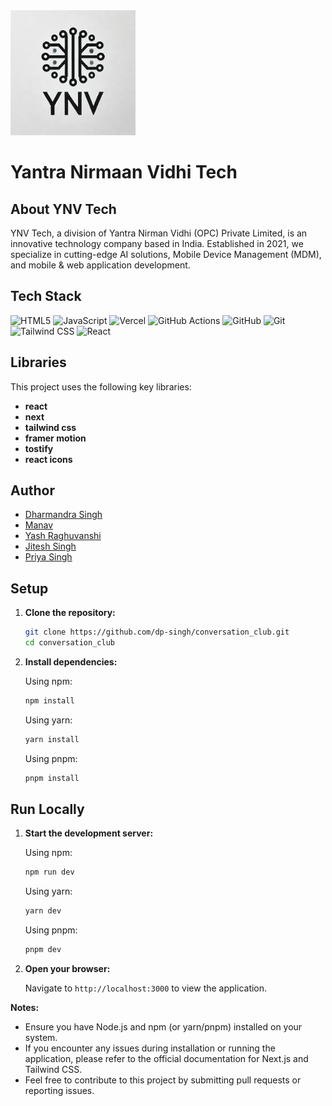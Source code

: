 <img src="app/favicon.ico" height=200 />

# Yantra Nirmaan Vidhi Tech

## About YNV Tech

YNV Tech, a division of Yantra Nirman Vidhi (OPC) Private Limited, is an innovative technology company based in India. Established in 2021, we specialize in cutting-edge AI solutions, Mobile Device Management (MDM), and mobile & web application development.

## Tech Stack

![HTML5](https://img.shields.io/badge/html5-%23E34F26.svg?style=for-the-badge&logo=html5&logoColor=white)
![JavaScript](https://img.shields.io/badge/javascript-%23323330.svg?style=for-the-badge&logo=javascript&logoColor=%23F7DF1E) 
![Vercel](https://img.shields.io/badge/vercel-%23000000.svg?style=for-the-badge&logo=vercel&logoColor=white)
![GitHub Actions](https://img.shields.io/badge/github%20actions-%232671E5.svg?style=for-the-badge&logo=githubactions&logoColor=white)
![GitHub](https://img.shields.io/badge/github-%23121011.svg?style=for-the-badge&logo=github&logoColor=white)
![Git](https://img.shields.io/badge/git-%23F05033.svg?style=for-the-badge&logo=git&logoColor=white)
![Tailwind CSS](https://img.shields.io/badge/Tailwind_CSS-%231572B6.svg?style=for-the-badge&logo=tailwindcss&logoColor=white") 
![React](https://img.shields.io/badge/react-%2320232a.svg?style=for-the-badge&logo=react&logoColor=%2361DAFB)

## Libraries

This project uses the following key libraries:

* **react** 
* **next** 
* **tailwind css** 
* **framer motion**
* **tostify**
* **react icons**


## Author

* [Dharmandra Singh](https://github.com/dp-singh) 
* [Manav](https://github.com/Manav0501) 
* [Yash Raghuvanshi](https://github.com/Yashraghuvans) 
* [Jitesh Singh](https://github.com/CodrJitesh)
* [Priya Singh](https://github.com/1993Pri)

## Setup

1.  **Clone the repository:**

    ```bash
    git clone https://github.com/dp-singh/conversation_club.git
    cd conversation_club
    ```

2.  **Install dependencies:**

    Using npm:

    ```bash
    npm install
    ```

    Using yarn:

    ```bash
    yarn install
    ```

    Using pnpm:

    ```bash
    pnpm install
    ```

## Run Locally

1.  **Start the development server:**

    Using npm:

    ```bash
    npm run dev
    ```

    Using yarn:

    ```bash
    yarn dev
    ```

    Using pnpm:

    ```bash
    pnpm dev
    ```

2.  **Open your browser:**

    Navigate to `http://localhost:3000` to view the application.

**Notes:**

* Ensure you have Node.js and npm (or yarn/pnpm) installed on your system.
* If you encounter any issues during installation or running the application, please refer to the official documentation for Next.js and Tailwind CSS.
* Feel free to contribute to this project by submitting pull requests or reporting issues.
